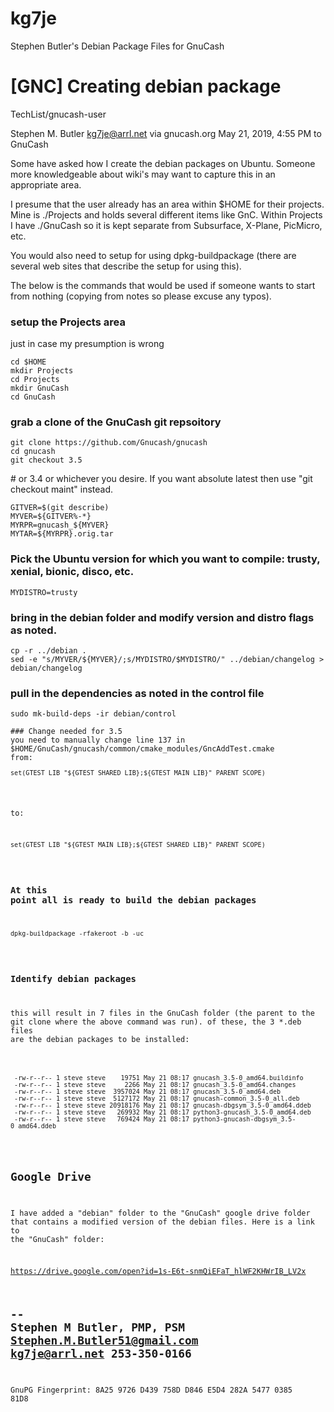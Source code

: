 # kg7je
Stephen Butler's Debian Package Files for GnuCash


# [GNC] Creating debian package
TechList/gnucash-user

Stephen M. Butler kg7je@arrl.net via gnucash.org 
May 21, 2019, 4:55 PM
to GnuCash

Some have asked how I create the debian packages on Ubuntu.  Someone
more knowledgeable about wiki's may want to capture this in an
appropriate area.

I presume that the user already has an area within $HOME for their
projects.  Mine is ./Projects and holds several different items like
GnC.  Within Projects I have ./GnuCash so it is kept separate from
Subsurface, X-Plane, PicMicro, etc.

You would also need to setup for using dpkg-buildpackage (there are
several web sites that describe the setup for using this).

The below is the commands that would be used if someone wants to start
from nothing (copying from notes so please excuse any typos).

### setup the Projects area 
just in case my presumption is wrong
<pre><code>cd $HOME
mkdir Projects
cd Projects
mkdir GnuCash
cd GnuCash</pre></code>
 
### grab a clone of the GnuCash git repsoitory
<pre><code>git clone https://github.com/Gnucash/gnucash
cd gnucash
git checkout 3.5</pre></code># or 3.4 or whichever you desire.  If you want absolute latest then use "git checkout maint" instead.
<pre><code>GITVER=$(git describe)
MYVER=${GITVER%-*}
MYRPR=gnucash_${MYVER}
MYTAR=${MYRPR}.orig.tar</pre></code>

### Pick the Ubuntu version for which you want to compile: trusty, xenial, bionic, disco, etc.
<pre><code>MYDISTRO=trusty</pre></code>

### bring in the debian folder and modify version and distro flags as noted.
<pre><code>cp -r ../debian .
sed -e "s/MYVER/${MYVER}/;s/MYDISTRO/$MYDISTRO/" ../debian/changelog > debian/changelog</pre></code>

### pull in the dependencies as noted in the control file
<pre><code>sudo mk-build-deps -ir debian/control

### Change needed for 3.5 
you need to manually change line 137 in $HOME/GnuCash/gnucash/common/cmake_modules/GncAddTest.cmake
from:
<pre><code>set(GTEST_LIB "${GTEST_SHARED_LIB};${GTEST_MAIN_LIB}" PARENT_SCOPE)</pre></code>

to:
<pre><code>set(GTEST_LIB "${GTEST_MAIN_LIB};${GTEST_SHARED_LIB}" PARENT_SCOPE)</pre></code>

### At this point all is ready to build the debian packages

<pre><code>dpkg-buildpackage -rfakeroot -b -uc</pre></code>

### Identify debian packages

this will result in 7 files in the GnuCash folder (the parent to the git clone where the above command was run).
of these, the 3 \*.deb files are the debian packages to be installed:
<pre><code>
 -rw-r--r-- 1 steve steve    19751 May 21 08:17 gnucash_3.5-0_amd64.buildinfo
 -rw-r--r-- 1 steve steve     2266 May 21 08:17 gnucash_3.5-0_amd64.changes
 -rw-r--r-- 1 steve steve  3957024 May 21 08:17 gnucash_3.5-0_amd64.deb
 -rw-r--r-- 1 steve steve  5127172 May 21 08:17 gnucash-common_3.5-0_all.deb
 -rw-r--r-- 1 steve steve 20918176 May 21 08:17 gnucash-dbgsym_3.5-0_amd64.ddeb
 -rw-r--r-- 1 steve steve   269932 May 21 08:17 python3-gnucash_3.5-0_amd64.deb
 -rw-r--r-- 1 steve steve   769424 May 21 08:17 python3-gnucash-dbgsym_3.5-0_amd64.ddeb
</pre></code>

## Google Drive

I have added a "debian" folder to the "GnuCash" google drive folder that contains a modified version  of the debian files.  Here is a link to the "GnuCash" folder:

https://drive.google.com/open?id=1s-E6t-snmQiEFaT_hlWF2KHWrIB_LV2x

 -- 
Stephen M Butler, PMP, PSM
Stephen.M.Butler51@gmail.com
kg7je@arrl.net
253-350-0166
-------------------------------------------
GnuPG Fingerprint:  8A25 9726 D439 758D D846 E5D4 282A 5477 0385 81D8
